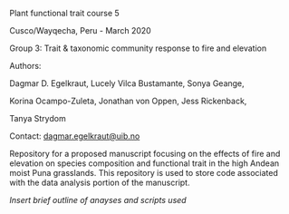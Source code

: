 Plant functional trait course 5

Cusco/Wayqecha, Peru - March 2020

Group 3: Trait & taxonomic community response to fire and elevation

Authors: 

Dagmar D. Egelkraut, Lucely Vilca Bustamante, Sonya Geange,

Korina Ocampo-Zuleta, Jonathan von Oppen, Jess Rickenback,
          
Tanya Strydom
          
Contact: dagmar.egelkraut@uib.no

Repository for a proposed manuscript focusing on the effects of fire and elevation on species composition and functional trait in the high Andean moist Puna grasslands. This repository is used to store code associated with the data analysis portion of the manuscript.

*Insert brief outline of anayses and scripts used*
